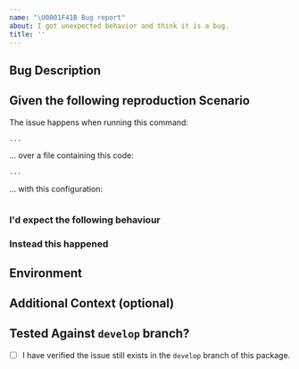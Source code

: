 ```yaml
---
name: "\U0001F41B Bug report"
about: I got unexpected behavior and think it is a bug.
title: ''
---
```


<!--
PLEASE FILL OUT THE TEMPLATE COMPLETELY.
BUG REPORTS WHICH CANNOT BE REPRODUCED BASED ON THE INFORMATION PROVIDED WILL BE CLOSED.
-->

## Bug Description
<!-- Provide a clear and concise description of the problem you are experiencing. -->


## Given the following reproduction Scenario
<!-- Please provide example code that allows us to reproduce the issue. Do NOT paste screenshots of code! -->

The issue happens when running this command:
```bash
...
```

... over a file containing this code:
```php
...
```

... with this configuration:
```xml
```


### I'd expect the following behaviour
<!-- What was the expected (correct) behavior? -->


### Instead this happened
<!--
What is the current (buggy) behavior?
Please provide as much information as possible and relevant.
-->


## Environment
<!--
Please include as many details as relevant about the environment you experienced the bug in.
-->


## Additional Context (optional)
<!-- Add any other context about the problem here. -->


## Tested Against `develop` branch?

- [ ] I have verified the issue still exists in the `develop` branch of this package.

